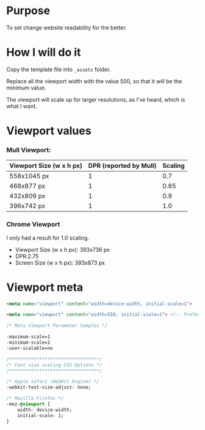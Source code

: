 # Purpose
To set change website readability for the better.
# How I will do it
Copy the template file into `_assets` folder.

Replace all the viewport width with the value 500, so that it will be the minimum value.

The viewport will scale up for larger resolutions, as I've heard, which is what I want.
# Viewport values
### Mull Viewport:
| Viewport Size (w x h px) | DPR (reported by Mull) | Scaling |
| --- | --- | --- |
| 558x1045 px | 1 | 0.7 |
| 468x877 px | 1 | 0.85 |
| 432x809 px | 1 | 0.9 |
| 396x742 px | 1 | 1.0 |
### Chrome Viewport
I only had a result for 1.0 scaling.

- Viewport Size (w x h px): 393x736 px
- DPR:2.75
- Screen Size (w x h px): 393x873 px
# Viewport meta

```html
<meta name="viewport" content="width=device-width, initial-scale=1">

<meta name="viewport" content="width=558, initial-scale=1"> <!-- Preferred -->
```

```css
/* Meta Viewport Parameter Samples */

-maximum-scale=1
-minimum-scale=1
-user-scalable=no
```

```css
/*********************************/
/* Font size scaling CSS Options */
/*********************************/

/* Apple Safari (WebKit Engine) */
-webkit-text-size-adjust: none;

/* Mozilla Firefox */
-moz-@viewport {
	width: device-width;
	initial-scale: 1;
}
```
